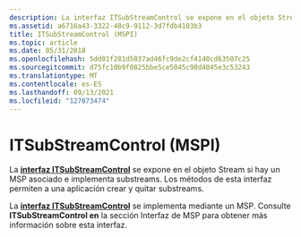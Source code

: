 ```yaml
---
description: La interfaz ITSubStreamControl se expone en el objeto Stream si hay un MSP asociado e implementa substreams. Los métodos de esta interfaz permiten a una aplicación crear y quitar substreams.
ms.assetid: a6716a43-3322-48c9-9112-3d7fdb4103b3
title: ITSubStreamControl (MSPI)
ms.topic: article
ms.date: 05/31/2018
ms.openlocfilehash: 5dd01f281d5037ad46fc9de2cf4140cd63507c25
ms.sourcegitcommit: d75fc10b9f0825bbe5ce5045c90d4045e3c53243
ms.translationtype: MT
ms.contentlocale: es-ES
ms.lasthandoff: 09/13/2021
ms.locfileid: "127073474"
---
```

# <a name="itsubstreamcontrol-mspi"></a>ITSubStreamControl (MSPI)

La [**interfaz ITSubStreamControl**](/windows/win32/api/tapi3if/nn-tapi3if-itsubstreamcontrol) se expone en el objeto Stream si hay un MSP asociado e implementa substreams. Los métodos de esta interfaz permiten a una aplicación crear y quitar substreams.

La [**interfaz ITSubStreamControl**](/windows/win32/api/tapi3if/nn-tapi3if-itsubstreamcontrol) se implementa mediante un MSP. Consulte **ITSubStreamControl en** la sección Interfaz de MSP para obtener más información sobre esta interfaz.

 

 

